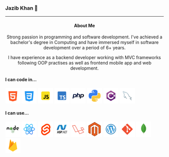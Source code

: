### Jazib Khan 👋
---

<center>
	
#### About Me

Strong passion in programming and software development. I've achieved a bachelor's degree in Computing and have immersed myself in software development over a period of 6+ years. 

I have experience as a backend developer working with MVC frameworks following OOP practises as well as frontend mobile app and web development.

</center>

#### I can code in...
<p float="left">
	<img title="HTML" src="./images/html.png" width="48"/>
	<img title="CSS" src="./images/css.png" width="48"/>
	<img title="JavaScript" src="./images/js.png" width="48"/>
	<img title="TypeScript" src="./images/ts.png" width="48"/>
	<img title="PHP" src="./images/php.png" width="48"/>
	<img title="Python" src="./images/python.png" width="48"/>
	<img title="C#" src="./images/c-sharp.png" width="48"/>
	<img title="MySQL" src="./images/mysql.png" width="48"/>
</p>

#### I can use...

<p float="left">
	<img title="Node.js" src="./images/nodejs.png" width="48"/>
	<img title="React" src="./images/react.png" width="48"/>
	<img title="Svelte" src="./images/svelte.png" width="48"/>
	<img title="ASP.NET" src="./images/asp.net.png" width="48"/>
	<img title="Laravel" src="./images/laravel.png" width="48"/>
	<img title="Magento" src="./images/magento.png" width="48"/>
	<img title="Wordpress" src="./images/wordpress.png" width="48"/>
	<img title="Git" src="./images/git.png" width="48"/>
	<img title="MongoDB" src="./images/mongodb.png" width="48"/>
	<img title="Firebase" src="./images/firebase.png" width="48"/>
</p>

</center>


<!--
**Jazib-Khan/Jazib-Khan** is a ✨ _special_ ✨ repository because its `README.md` (this file) appears on your GitHub profile.

Here are some ideas to get you started:

- 🔭 I’m currently working on ...
- 🌱 I’m currently learning ...
- 👯 I’m looking to collaborate on ...
- 🤔 I’m looking for help with ...
- 💬 Ask me about ...
- 📫 How to reach me: ...
- 😄 Pronouns: ...
- ⚡ Fun fact: ...
-->
